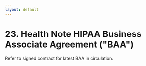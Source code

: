 ```yaml
---
layout: default
---
```


# 23. Health Note HIPAA Business Associate Agreement ("BAA")

Refer to signed contract for latest BAA in circulation.
